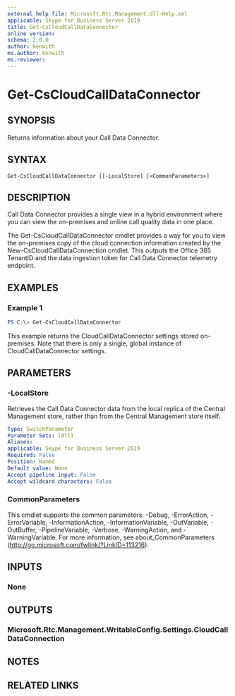```yaml
---
external help file: Microsoft.Rtc.Management.dll-Help.xml
applicable: Skype for Business Server 2019
title: Get-CsCloudCallDataConnector
online version:
schema: 2.0.0
author: kenwith
ms.author: kenwith
ms.reviewer:
---
```


# Get-CsCloudCallDataConnector

## SYNOPSIS
Returns information about your Call Data Connector.

## SYNTAX

```
Get-CsCloudCallDataConnector [[-LocalStore] [<CommonParameters>]
```

## DESCRIPTION
Call Data Connector provides a single view in a hybrid environment where you can view the on-premises and online call quality data in one place.

The Get-CsCloudCallDataConnector cmdlet provides a way for you to view the on-premises copy of the cloud connection information created by the New-CsCloudCallDataConnection cmdlet. This outputs the Office 365 TenantID and the data ingestion token for Call Data Connector telemetry endpoint.

## EXAMPLES

### Example 1
```powershell
PS C:\> Get-CsCloudCallDataConnector
```

This example returns the CloudCallDataConnector settings stored on-premises. Note that there is only a single, global instance of CloudCallDataConnector settings.

## PARAMETERS

### -LocalStore
Retrieves the Call Data Connector data from the local replica of the Central Management store, rather than from the Central Management store itself.

```yaml
Type: SwitchParameter
Parameter Sets: (All)
Aliases:
applicable: Skype for Business Server 2019
Required: False
Position: Named
Default value: None
Accept pipeline input: False
Accept wildcard characters: False
```

### CommonParameters
This cmdlet supports the common parameters: -Debug, -ErrorAction, -ErrorVariable, -InformationAction, -InformationVariable, -OutVariable, -OutBuffer, -PipelineVariable, -Verbose, -WarningAction, and -WarningVariable.
For more information, see about_CommonParameters (http://go.microsoft.com/fwlink/?LinkID=113216).

## INPUTS

### None


## OUTPUTS

### Microsoft.Rtc.Management.WritableConfig.Settings.CloudCallDataConnection

## NOTES

## RELATED LINKS
